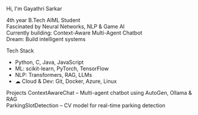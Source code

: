  Hi, I'm Gayathri Sarkar 

 4th year B.Tech AIML Student  
 Fascinated by Neural Networks, NLP & Game AI  
 Currently building: Context-Aware Multi-Agent Chatbot  
 Dream: Build intelligent systems

 Tech Stack
-  Python, C, Java, JavaScript
-  ML: scikit-learn, PyTorch, TensorFlow
-  NLP: Transformers, RAG, LLMs
- ☁ Cloud & Dev: Git, Docker, Azure, Linux

 Projects
 ContextAwareChat – Multi-agent chatbot using AutoGen, Ollama & RAG  
 ParkingSlotDetection – CV model for real-time parking detection


